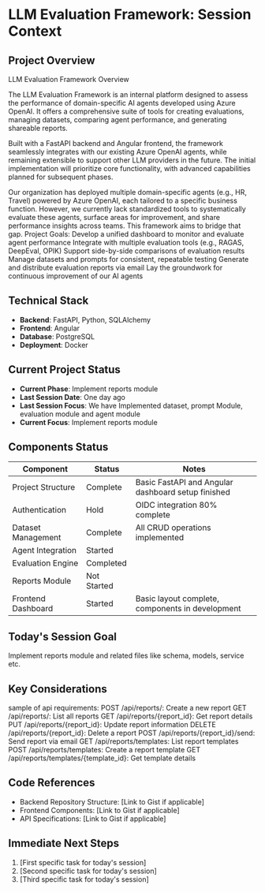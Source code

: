 # LLM Evaluation Framework: Session Context

## Project Overview
LLM Evaluation Framework Overview

The LLM Evaluation Framework is an internal platform designed to assess the performance of domain-specific
AI agents developed using Azure OpenAI. 
It offers a comprehensive suite of tools for creating evaluations, managing datasets, 
comparing agent performance, and generating shareable reports.

Built with a FastAPI backend and Angular frontend, the framework seamlessly
integrates with our existing Azure OpenAI agents, while remaining extensible 
to support other LLM providers in the future. The initial implementation will 
prioritize core functionality, with advanced capabilities planned for subsequent phases.

Our organization has deployed multiple domain-specific agents (e.g., HR, Travel) powered by 
Azure OpenAI, each tailored to a specific business function. However, we currently lack standardized 
tools to systematically evaluate these agents, surface areas for improvement, and share performance
insights across teams. This framework aims to bridge that gap.
Project Goals:
Develop a unified dashboard to monitor and evaluate agent performance
Integrate with multiple evaluation tools (e.g., RAGAS, DeepEval, OPIK)
Support side-by-side comparisons of evaluation results
Manage datasets and prompts for consistent, repeatable testing
Generate and distribute evaluation reports via email
Lay the groundwork for continuous improvement of our AI agents


## Technical Stack
- **Backend**: FastAPI, Python, SQLAlchemy
- **Frontend**: Angular
- **Database**: PostgreSQL
- **Deployment**: Docker

## Current Project Status
- **Current Phase**: Implement reports module 
- **Last Session Date**: One day ago
- **Last Session Focus**: We have Implemented dataset, prompt Module, evaluation module and agent module
- **Current Focus**: Implement reports module

## Components Status

| Component | Status      | Notes                                              |
|-----------|-------------|----------------------------------------------------|
| Project Structure | Complete    | Basic FastAPI and Angular dashboard setup finished |
| Authentication | Hold        | OIDC integration 80% complete                      |
| Dataset Management | Complete    | All CRUD operations implemented                    |
| Agent Integration |  Started |                          |
| Evaluation Engine | Completed   |                                                    |
| Reports Module | Not Started |                              |
| Frontend Dashboard | Started     | Basic layout complete, components in development   |

## Today's Session Goal
Implement reports module and related files like schema, models, service etc.

## Key Considerations
sample of api requirements:
POST /api/reports/: Create a new report
GET /api/reports/: List all reports
GET /api/reports/{report_id}: Get report details
PUT /api/reports/{report_id}: Update report information
DELETE /api/reports/{report_id}: Delete a report
POST /api/reports/{report_id}/send: Send report via email
GET /api/reports/templates: List report templates
POST /api/reports/templates: Create a report template
GET /api/reports/templates/{template_id}: Get template details


## Code References
- Backend Repository Structure: [Link to Gist if applicable]
- Frontend Components: [Link to Gist if applicable]
- API Specifications: [Link to Gist if applicable]

## Immediate Next Steps
1. [First specific task for today's session]
2. [Second specific task for today's session]
3. [Third specific task for today's session] 